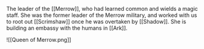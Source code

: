 The leader of the [[Merrow]], who had learned common and wields a magic staff. She was the former leader of the Merrow military, and worked with us to root out [[Scrimshaw]] once he was overtaken by [[Shadow]].
She is building an embassy with the humans in [[Ark]].

![[Queen of Merrow.png]]